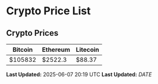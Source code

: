 # Crypto Price List

## Crypto Prices
| Bitcoin | Ethereum | Litecoin |
| ------- | -------- | -------- |
| $105832 | $2522.3 | $88.37 |
**Last Updated:** 2025-06-07 20:19 UTC
**Last Updated:** $DATE$
